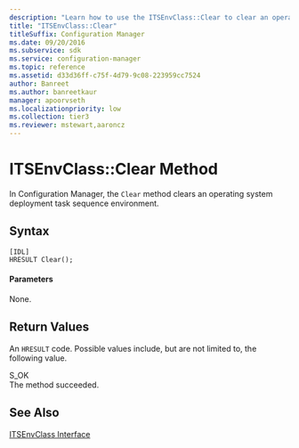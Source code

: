 ```yaml
---
description: "Learn how to use the ITSEnvClass::Clear to clear an operating system deployment task sequence environment."
title: "ITSEnvClass::Clear"
titleSuffix: Configuration Manager
ms.date: 09/20/2016
ms.subservice: sdk
ms.service: configuration-manager
ms.topic: reference
ms.assetid: d33d36ff-c75f-4d79-9c08-223959cc7524
author: Banreet
ms.author: banreetkaur
manager: apoorvseth
ms.localizationpriority: low
ms.collection: tier3
ms.reviewer: mstewart,aaroncz 
---
```

# ITSEnvClass::Clear Method
In Configuration Manager, the `Clear` method clears an operating system deployment task sequence environment.  

## Syntax  

```  
[IDL]  
HRESULT Clear();  
```  

#### Parameters  
 None.  

## Return Values  
 An `HRESULT` code. Possible values include, but are not limited to, the following value.  

 S_OK  
 The method succeeded.  

## See Also  
 [ITSEnvClass Interface](../../../../../develop/reference/core/clients/client-classes/itsenvclass-interface.md)
